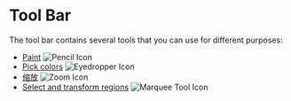 # Tool Bar

The tool bar contains several tools that you can use for different purposes:

- [Paint](drawing.md) ![Pencil Icon](tools/pencil-tool.png)
- [Pick colors](eyedropper.md) ![Eyedropper Icon](tools/eyedropper-tool.png)
- [缩放](zoom.md) ![Zoom Icon](tools/zoom-tool.png)
- [Select and transform regions](selecting.md) ![Marquee Tool Icon](tools/marquee-tool.png)
